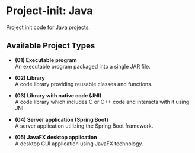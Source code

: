 # Project-init: Java

Project init code for Java projects.

## Available Project Types

* **(01) Executable program**  
  An executable program packaged into a single JAR file.

* **(02) Library**  
  A code library providing reusable classes and functions.

* **(03) Library with native code (JNI)**  
  A code library which includes C or C++ code and interacts with it using JNI.

* **(04) Server application (Spring Boot)**  
  A server application utilizing the Spring Boot framework.

* **(05) JavaFX desktop application**  
  A desktop GUI application using JavaFX technology.
